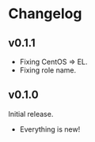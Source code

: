# Changelog

## v0.1.1

- Fixing CentOS => EL.
- Fixing role name.

## v0.1.0

Initial release.

- Everything is new!

